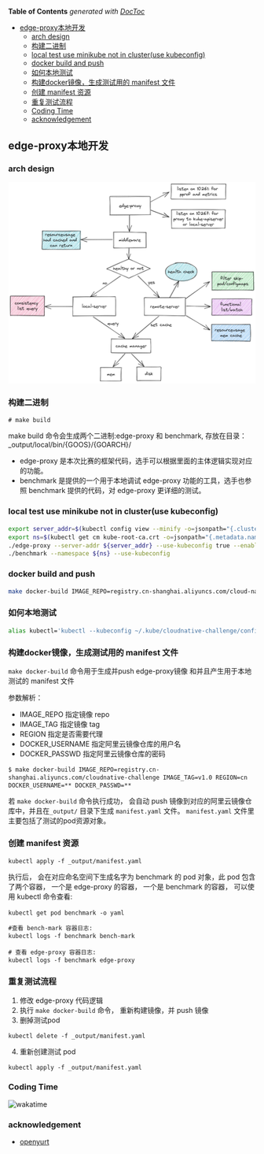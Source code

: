 <!-- START doctoc generated TOC please keep comment here to allow auto update -->
<!-- DON'T EDIT THIS SECTION, INSTEAD RE-RUN doctoc TO UPDATE -->
**Table of Contents**  *generated with [DocToc](https://github.com/thlorenz/doctoc)*

- [edge-proxy本地开发](#edge-proxy%E6%9C%AC%E5%9C%B0%E5%BC%80%E5%8F%91)
  - [arch design](#arch-design)
  - [构建二进制](#%E6%9E%84%E5%BB%BA%E4%BA%8C%E8%BF%9B%E5%88%B6)
  - [local test use minikube not in cluster(use kubeconfig)](#local-test-use-minikube-not-in-clusteruse-kubeconfig)
  - [docker build and push](#docker-build-and-push)
  - [如何本地测试](#%E5%A6%82%E4%BD%95%E6%9C%AC%E5%9C%B0%E6%B5%8B%E8%AF%95)
  - [构建docker镜像，生成测试用的 manifest 文件](#%E6%9E%84%E5%BB%BAdocker%E9%95%9C%E5%83%8F%E7%94%9F%E6%88%90%E6%B5%8B%E8%AF%95%E7%94%A8%E7%9A%84-manifest-%E6%96%87%E4%BB%B6)
  - [创建 manifest 资源](#%E5%88%9B%E5%BB%BA-manifest-%E8%B5%84%E6%BA%90)
  - [重复测试流程](#%E9%87%8D%E5%A4%8D%E6%B5%8B%E8%AF%95%E6%B5%81%E7%A8%8B)
  - [Coding Time](#coding-time)
  - [acknowledgement](#acknowledgement)

<!-- END doctoc generated TOC please keep comment here to allow auto update -->

## edge-proxy本地开发

### arch design

![](./img/arch.png)

### 构建二进制

```
# make build
```

make build 命令会生成两个二进制:edge-proxy 和 benchmark, 存放在目录：_output/local/bin/{GOOS}/{GOARCH}/

* edge-proxy 是本次比赛的框架代码，选手可以根据里面的主体逻辑实现对应的功能。
* benchmark 是提供的一个用于本地调试 edge-proxy 功能的工具，选手也参照 benchmark 提供的代码，对 edge-proxy 更详细的测试。

### local test use minikube not in cluster(use kubeconfig)

```sh
export server_addr=$(kubectl config view --minify -o=jsonpath="{.clusters[*].cluster.server}")
export ns=$(kubectl get cm kube-root-ca.crt -o=jsonpath="{.metadata.namespace}")
./edge-proxy --server-addr ${server_addr} --use-kubeconfig true --enable-sample-handler true --disk-cache-path ~/.kube/cloudnative-challenge/cache
./benchmark --namespace ${ns} --use-kubeconfig
```

### docker build and push

````sh
make docker-build IMAGE_REPO=registry.cn-shanghai.aliyuncs.com/cloud-native-edge-proxy IMAGE_TAG=v0.0.1 REGION=cn
````

### 如何本地测试

```sh
alias kubectl='kubectl --kubeconfig ~/.kube/cloudnative-challenge/config'
```

### 构建docker镜像，生成测试用的 manifest 文件

`make docker-build` 命令用于生成并push edge-proxy镜像 和并且产生用于本地测试的 manifest 文件

参数解析：

* IMAGE_REPO 指定镜像 repo
* IMAGE_TAG 指定镜像 tag
* REGION 指定是否需要代理
* DOCKER_USERNAME 指定阿里云镜像仓库的用户名
* DOCKER_PASSWD 指定阿里云镜像仓库的密码

```
$ make docker-build IMAGE_REPO=registry.cn-shanghai.aliyuncs.com/cloudnative-challenge IMAGE_TAG=v1.0 REGION=cn DOCKER_USERNAME=** DOCKER_PASSWD=**
```

若 `make docker-build` 命令执行成功， 会自动 push 镜像到对应的阿里云镜像仓库中，并且在`_output/` 目录下生成 `manifest.yaml` 文件。
`manifest.yaml` 文件里主要包括了测试的pod资源对象。

### 创建 manifest 资源

`kubectl apply -f _output/manifest.yaml`

执行后， 会在对应命名空间下生成名字为 benchmark 的 pod 对象，此 pod 包含了两个容器， 一个是 edge-proxy 的容器， 一个是 benchmark 的容器， 可以使用 kubectl 命令查看:

`kubectl get pod benchmark -o yaml`

```
#查看 bench-mark 容器日志: 
kubectl logs -f benchmark bench-mark

# 查看 edge-proxy 容器日志:
kubectl logs -f benchmark edge-proxy
```

### 重复测试流程

1. 修改 edge-proxy 代码逻辑
2. 执行 `make docker-build` 命令， 重新构建镜像，并 push 镜像
3. 删掉测试pod

```
kubectl delete -f _output/manifest.yaml
```

4. 重新创建测试 pod

```
kubectl apply -f _output/manifest.yaml
```

### Coding Time

![wakatime](https://wakatime.com/badge/user/01c864c3-99e2-47a2-ad28-cc0f36b02f39/project/8ae39e6c-e2ff-45a3-acbf-e5deee6bdfa8.svg)


### acknowledgement

- [openyurt](https://github.com/openyurtio/openyurt)
